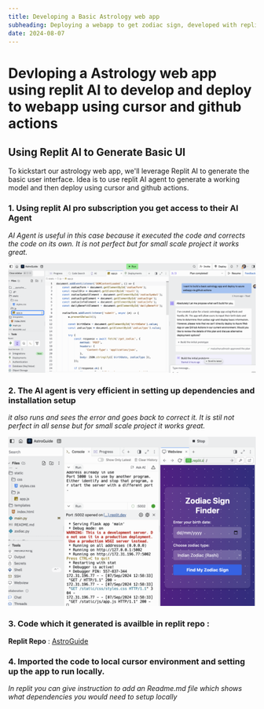 ```yaml
---
title: Developing a Basic Astrology web app
subheading: Deploying a webapp to get zodiac sign, developed with replit AI and cursor
date: 2024-08-07
---
```


# Devloping a Astrology web app using replit AI to develop and deploy to webapp using cursor and github actions


## Using Replit AI to Generate Basic UI

To kickstart our astrology web app, we'll leverage Replit AI to generate the basic user interface. Idea is to use replit AI agent to generate a working model and then deploy using cursor and github actions.


### 1. Using replit AI pro subscription you get access to their AI Agent

*AI Agent is useful in this case because it executed the code and corrects the code on its own. It is not perfect but for small scale project it works great.*

![Replit AI Agent](./replit1.png)

### 2. The AI agent is very efficient in setting up dependencies and installation setup

*it also runs and sees the error and goes back to correct it. It is stil not perfect in all sense but for small scale project it works great.*

![Replit AI Agent](./replit2.png)

### 3. Code which it generated is availble in replit repo :

**Replit Repo** : [AstroGuide](https://replit.com/@maluchurudinesh/AstroGuide?v=1)


### 4. Imported the code to local cursor environment and setting up the app to run locally.

*In replit you can give instruction to add an Readme.md file which shows what dependencies you would need to setup locally*


